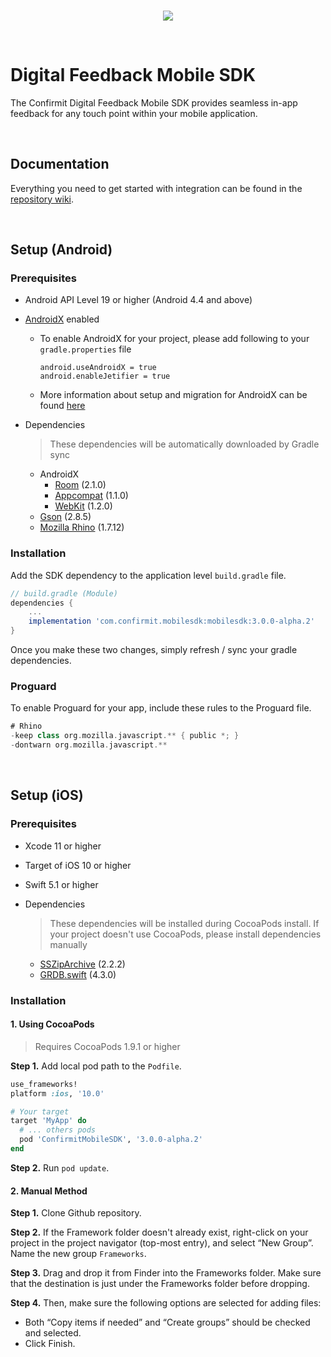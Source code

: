 <br/>
<p align="center">
  <img src="https://confirmit.github.io/DigitalFeedbackMobileSDK/assets/logo.png">
</p>
<br/>

# Digital Feedback Mobile SDK

The Confirmit Digital Feedback Mobile SDK provides seamless in-app feedback for any touch point within your mobile application. 

<br/>

## Documentation

Everything you need to get started with integration can be found in the [repository wiki](github.com/Confirmit/DigitalFeedbackMobileSDK/wiki).

<br/>

## Setup (Android)

### Prerequisites

* Android API Level 19 or higher (Android 4.4 and above)
* [AndroidX](https://developer.android.com/jetpack/androidx/) enabled
    * To enable AndroidX for your project, please add following to your `gradle.properties` file

        ```
        android.useAndroidX = true
        android.enableJetifier = true
        ```
    * More information about setup and migration for AndroidX can be found [here](https://developer.android.com/jetpack/androidx/)
* Dependencies
    
    > These dependencies will be automatically downloaded by Gradle sync
    
    * AndroidX
        * [Room](https://developer.android.com/jetpack/androidx/releases/room) (2.1.0)
        * [Appcompat](https://developer.android.com/jetpack/androidx/releases/appcompat) (1.1.0)
        * [WebKit](https://developer.android.com/jetpack/androidx/releases/webkit) (1.2.0)
    * [Gson](https://github.com/google/gson) (2.8.5)
    * [Mozilla Rhino](https://github.com/mozilla/rhino) (1.7.12)


### Installation

Add the SDK dependency to the application level `build.gradle` file.
```gradle
// build.gradle (Module)
dependencies {
    ...
    implementation 'com.confirmit.mobilesdk:mobilesdk:3.0.0-alpha.2'
}
```

Once you make these two changes, simply refresh / sync your gradle dependencies.


### Proguard

To enable Proguard for your app, include these rules to the Proguard file.

```gradle
# Rhino
-keep class org.mozilla.javascript.** { public *; }
-dontwarn org.mozilla.javascript.**
```

<br/>

## Setup (iOS)

### Prerequisites

* Xcode 11 or higher
* Target of iOS 10 or higher
* Swift 5.1 or higher

* Dependencies

    > These dependencies will be installed during CocoaPods install. If your project doesn't use CocoaPods, please install dependencies manually
    
    * [SSZipArchive](https://github.com/ZipArchive/ZipArchive) (2.2.2)
    * [GRDB.swift](https://github.com/groue/GRDB.swift) (4.3.0)


### Installation

#### 1. Using CocoaPods

> Requires CocoaPods 1.9.1 or higher

**Step 1.** Add local pod path to the `Podfile`.
```ruby
use_frameworks!
platform :ios, '10.0'

# Your target
target 'MyApp' do
  # ... others pods
  pod 'ConfirmitMobileSDK', '3.0.0-alpha.2'
end
```


**Step 2.** Run `pod update`.

#### 2. Manual Method

**Step 1.** Clone Github repository.

**Step 2.** If the Framework folder doesn't already exist, right-click on your project in the project navigator (top-most entry), and select “New Group”. Name the new group `Frameworks`.

**Step 3.** Drag and drop it from Finder into the Frameworks folder. Make sure that the destination is just under the Frameworks folder before dropping.

**Step 4.** Then, make sure the following options are selected for adding files:
* Both “Copy items if needed” and “Create groups” should be checked and selected. 
* Click Finish.

<br/>